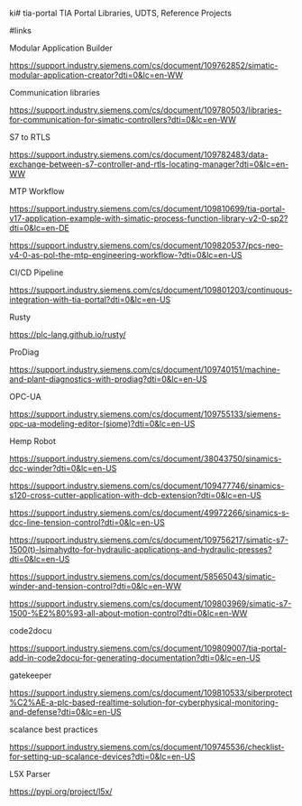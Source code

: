 ki# tia-portal
TIA Portal Libraries, UDTS, Reference Projects

#links

Modular Application Builder

https://support.industry.siemens.com/cs/document/109762852/simatic-modular-application-creator?dti=0&lc=en-WW


Communication libraries

https://support.industry.siemens.com/cs/document/109780503/libraries-for-communication-for-simatic-controllers?dti=0&lc=en-WW


S7 to RTLS

https://support.industry.siemens.com/cs/document/109782483/data-exchange-between-s7-controller-and-rtls-locating-manager?dti=0&lc=en-WW

MTP Workflow

https://support.industry.siemens.com/cs/document/109810699/tia-portal-v17-application-example-with-simatic-process-function-library-v2-0-sp2?dti=0&lc=en-DE

https://support.industry.siemens.com/cs/document/109820537/pcs-neo-v4-0-as-pol-the-mtp-engineering-workflow-?dti=0&lc=en-US

CI/CD Pipeline

https://support.industry.siemens.com/cs/document/109801203/continuous-integration-with-tia-portal?dti=0&lc=en-US

Rusty

https://plc-lang.github.io/rusty/


ProDiag

https://support.industry.siemens.com/cs/document/109740151/machine-and-plant-diagnostics-with-prodiag?dti=0&lc=en-US

OPC-UA

https://support.industry.siemens.com/cs/document/109755133/siemens-opc-ua-modeling-editor-(siome)?dti=0&lc=en-US

Hemp Robot 


https://support.industry.siemens.com/cs/document/38043750/sinamics-dcc-winder?dti=0&lc=en-US

https://support.industry.siemens.com/cs/document/109477746/sinamics-s120-cross-cutter-application-with-dcb-extension?dti=0&lc=en-US

https://support.industry.siemens.com/cs/document/49972266/sinamics-s-dcc-line-tension-control?dti=0&lc=en-US

https://support.industry.siemens.com/cs/document/109756217/simatic-s7-1500(t)-lsimahydto-for-hydraulic-applications-and-hydraulic-presses?dti=0&lc=en-US

https://support.industry.siemens.com/cs/document/58565043/simatic-winder-and-tension-control?dti=0&lc=en-WW


https://support.industry.siemens.com/cs/document/109803969/simatic-s7-1500-%E2%80%93-all-about-motion-control?dti=0&lc=en-WW

code2docu

https://support.industry.siemens.com/cs/document/109809007/tia-portal-add-in-code2docu-for-generating-documentation?dti=0&lc=en-US

gatekeeper

https://support.industry.siemens.com/cs/document/109810533/siberprotect%C2%AE-a-plc-based-realtime-solution-for-cyberphysical-monitoring-and-defense?dti=0&lc=en-US

scalance best practices

https://support.industry.siemens.com/cs/document/109745536/checklist-for-setting-up-scalance-devices?dti=0&lc=en-US

L5X Parser

https://pypi.org/project/l5x/